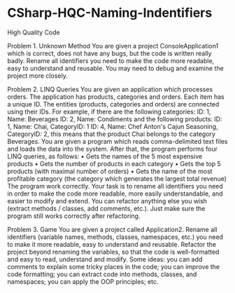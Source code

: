 # CSharp-HQC-Naming-Indentifiers
High Quality Code

Problem 1.	Unknown Method
You are given a project ConsoleApplication1 which is correct, does not have any bugs, but the code is written really badly. Rename all identifiers you need to make the code more readable, easy to understand and reusable.
You may need to debug and examine the project more closely.

Problem 2.	LINQ Queries
You are given an application which processes orders. The application has products, categories and orders. Each item has a unique ID. The entities (products, categories and orders) are connected using their IDs. For example, if there are the following categories:
ID: 1, Name: Beverages
ID: 2, Name: Condiments
and the following products:
ID: 1, Name: Chai, CategoryID: 1
ID: 4, Name: Chef Anton's Cajun Seasoning, CategoryID: 2,
this means that the product Chai belongs to the category Beverages.
You are given a program which reads comma-delimited text files and loads the data into the system. After that, the program performs four LINQ queries, as follows:
•	Gets the names of the 5 most expensive products
•	Gets the number of products in each category
•	Gets the top 5 products (with maximal number of orders)
•	Gets the name of the most profitable category (the category which generates the largest total revenue)
The program work correctly. Your task is to rename all identifiers you need in order to make the code more readable, more easily understandable, and easier to modify and extend.
You can refactor anything else you wish (extract methods / classes, add comments, etc.). Just make sure the program still works correctly after refactoring.

Problem 3.	Game
You are given a project called Application2. Rename all identifiers (variable names, methods, classes, namespaces, etc.) you need to make it more readable, easy to understand and reusable.
Refactor the project beyond renaming the variables, so that the code is well-formatted and easy to read, understand and modify.
Some ideas: you can add comments to explain some tricky places in the code; you can improve the code formatting; you can extract code into methods, classes, and namespaces; you can apply the OOP principles; etc.
